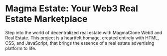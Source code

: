 # Magma Estate: Your Web3 Real Estate Marketplace

Step into the world of decentralized real estate with MagmaClone Web3 and Real Estate. This project is a heartfelt homage, created entirely with HTML, CSS, and JavaScript, that brings the essence of a real estate advertising platform to life.
